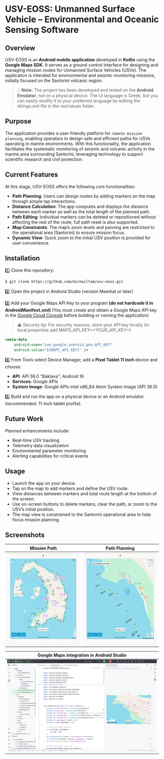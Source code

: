 # USV-EOSS: Unmanned Surface Vehicle – Environmental and Oceanic Sensing Software

## Overview
USV-EOSS is an **Android mobile application** developed in **Kotlin** using the **Google Maps SDK**. It serves as a ground control interface for designing and managing mission routes for Unmanned Surface Vehicles (USVs). The application is intended for environmental and seismic monitoring missions, initially focused on the Santorini volcanic region.
> 💡 **Note:** The project has been developed and tested on the **Android Emulator**, not on a physical device. The UI language is Greek, but you can easily modify it to your preferred language by editing the strings.xml file in the res/values folder.


## Purpose
The application provides a user-friendly platform for `remote mission planning`, enabling operators to design safe and efficient paths for USVs operating in marine environments. With this functionality, the application facilitates the systematic monitoring of seismic and volcanic activity in the marine area surrounding Santorini, leveraging technology to support scientific research and civil protection.

## Current Features
At this stage, USV-EOSS offers the following core functionalities:
* **Path Planning**: Users can design routes by adding markers on the map through simple tap interactions.
* **Distance Calculation**: The app computes and displays the distance between each marker as well as the total length of the planned path.
* **Path Editing**: Individual markers can be deleted or repositioned without affecting the rest of the route; full path reset is also supported.
* **Map Constraints**: The map’s zoom levels and panning are restricted to the operational area (Santorini) to ensure mission focus.
* **Dynamic View**: Quick zoom to the initial USV position is provided for user convenience.

## Installation
1️⃣ Clone this repository:
``` bash 
$ git clone https://github.com/michailtam/usv-eoss.git
```
2️⃣ Open the project in Android Studio (version Meerkat or later)

3️⃣ Add your Google Maps API Key to your program **(do not hardcode it in AndroidManifest.xml)** (You must create and obtain a Google Maps API key in the [Google Cloud Console](https://console.cloud.google.com/) before building or running the application) 
> ⚠️ Security tip: For security reasons, store your API key locally (in local.properties add MAPS_API_KEY=<YOUR_API_KEY>).

``` xml
<meta-data
    android:name="com.google.android.geo.API_KEY"
    android:value="${MAPS_API_KEY}" />
```

4️⃣ From Tools select Device Manager, add a **Pixel Tablet 11 inch** device and choose:

* **API**: API 36.0 "Baklava"; Android 16
* **Services**: Google APIs
* **System Image**: Google APIs intel x86_64 Atom System Image (API 36.0)

5️⃣ Build and run the app on a physical device or an Android emulator (recommended: 11-inch tablet profile).

## Future Work
Planned enhancements include:
* Real-time USV tracking 
* Telemetry data visualization 
* Environmental parameter monitoring 
* Alerting capabilities for critical events

## Usage
+ Launch the app on your device.
+ Tap on the map to add markers and define the USV route.
+ View distances between markers and total route length at the bottom of the screen.
+ Use on-screen buttons to delete markers, clear the path, or zoom to the USV’s initial position.
+ The map view is constrained to the Santorini operational area to help focus mission planning.

## Screenshots
| **Mission Path** | **Path Planning** |
|-----------------|-----------------|
| <img src="./USV-EOSS/images/mission_path.png" alt="Mission Path" width="500" height="300" border="0" />     | <img src="./USV-EOSS/images/path_planning.png" alt="Path Planning" width="500" height="300" border="0" />     |

| **Google Maps integration in Android Studio** |
|-----------------|
| <img src="./USV-EOSS/images/android_studio.png" alt="Android Studio with Google Maps" width="500" height="300" border="0" />     |
